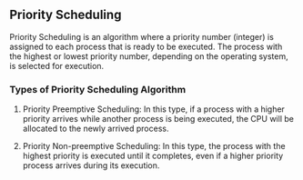 ## Priority Scheduling
Priority Scheduling is an algorithm where a priority number (integer) is assigned to each process that is ready to be executed. The process with the highest or lowest priority number, depending on the operating system, is selected for execution.
### Types of Priority Scheduling Algorithm
1. Priority Preemptive Scheduling: In this type, if a process with a higher priority arrives while another process is being executed, the CPU will be allocated to the newly arrived process.

2. Priority Non-preemptive Scheduling: In this type, the process with the highest priority is executed until it completes, even if a higher priority process arrives during its execution.
